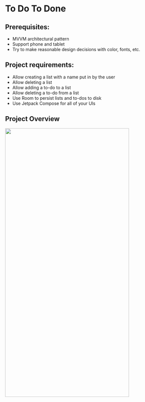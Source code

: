 # To Do To Done

## Prerequisites:
- MVVM architectural pattern
- Support phone and tablet
- Try to make reasonable design decisions with color, fonts, etc.

## Project requirements:
- Allow creating a list with a name put in by the user
- Allow deleting a list
- Allow adding a to-do to a list
- Allow deleting a to-do from a list
- Use Room to persist lists and to-dos to disk
- Use Jetpack Compose for all of your UIs

## Project Overview

<img src="https://user-images.githubusercontent.com/88249131/173428566-089aef43-bd8c-473b-9892-9189adaabbf5.gif" width="400" height="866"/>
